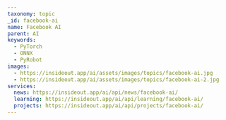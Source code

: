 ```yaml
---
taxonomy: topic
_id: facebook-ai
name: Facebook AI
parent: AI
keywords:
  - PyTorch
  - ONNX
  - PyRobot
images:
  - https://insideout.app/ai/assets/images/topics/facebook-ai.jpg
  - https://insideout.app/ai/assets/images/topics/facebook-ai-2.jpg
services:
  news: https://insideout.app/ai/api/news/facebook-ai/
  learning: https://insideout.app/ai/api/learning/facebook-ai/
  projects: https://insideout.app/ai/api/projects/facebook-ai/
---
```

